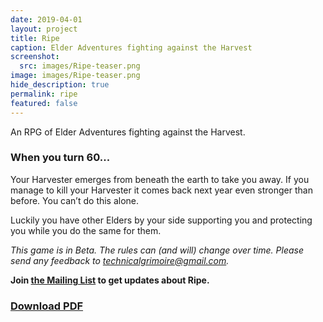 ```yaml
---
date: 2019-04-01
layout: project
title: Ripe
caption: Elder Adventures fighting against the Harvest
screenshot:
  src: images/Ripe-teaser.png
image: images/Ripe-teaser.png
hide_description: true
permalink: ripe
featured: false
---
```


An RPG of Elder Adventures fighting against the Harvest.

### When you turn 60...

Your Harvester emerges from beneath the earth to take you away. If you manage to kill your Harvester it comes back next year even stronger than before. You can’t do this alone. 

Luckily you have other Elders by your side supporting you and protecting you while you do the same for them.

*This game is in Beta. The rules can (and will) change over time. Please send any feedback to technicalgrimoire@gmail.com.*

**Join [the Mailing List](https://gumroad.com/technicalgrimoire/follow) to get updates about Ripe.**

<div class="row centerButtons">
 <div class="col-md-7 col-7">
	<a class="btn wyrd-btn" href="https://gum.co/TSXNW" target="_blank"><h3>Download PDF</h3></a>
 </div>
</div>
